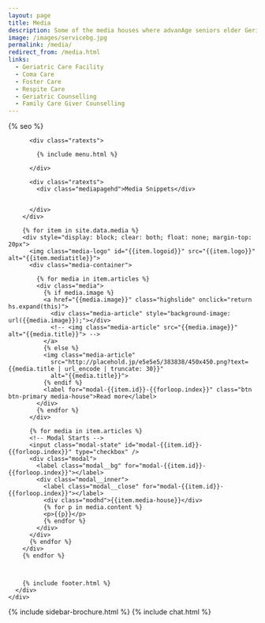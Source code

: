 ```yaml
---
layout: page
title: Media
description: Some of the media houses where advanAge seniors elder Geriatric Care Facility - which is knows for elder care services in bangalore - has been featured.
image: /images/servicebg.jpg
permalink: /media/
redirect_from: /media.html
links:
  - Geriatric Care Facility
  - Coma Care
  - Foster Care
  - Respite Care
  - Geriatric Counselling
  - Family Care Giver Counselling
---
```



<head>
  <meta http-equiv="Content-Type" content="text/html; charset=utf-8" />
  <link rel="shortcut icon" href="/images/favicon.ico" type="image/x-icon">
  <link rel="icon" href="/images/favicon.ico" type="image/x-icon">

  <meta name="viewport" content="width=device-width, initial-scale=1">

  {% seo %}

  <meta name="keywords"
    content="seniors care, elder care, assisted living homes, coma care, dementia care, Alzheimer's care, respite care, foster care, hospice care, domicilary care, Geriatric Care Facility, old age home, bed ridden patients, Intervention patients, tracheotomy patients, colostomy, catheter, nasal feeding, PEG feeding, geriatric counseling, senior counseling, old age care, home nursing, elderly care taker,senior care giver,trained home nurses, trained senior carer, gerentology experts, research, seminar, international faculty in gerentology" />

  <link href="/assets/css/advant.css" rel="stylesheet" type="text/css" />


  <!--popup content start here-->
  <link href="/pop/modelpop.css" rel="stylesheet" type="text/css">
  <!--popup content end here-->


  <!--image zooming script start here-->

  <script   src="/highslide/highslide-with-gallery.js"></script>
  <link rel="stylesheet" type="text/css" href="/highslide/highslide.css">

  <!--
	1) Optionally override the settings defined at the top
	of the highslide.js file. The parameter hs.graphicsDir is important!
-->

  <script  >
    hs.graphicsDir = '/highslide/graphics/';
    hs.align = 'center';
    hs.transitions = ['expand', 'crossfade'];
    hs.outlineType = 'rounded-white';
    hs.wrapperClassName = 'controls-in-heading';
    hs.fadeInOut = true;
    //hs.dimmingOpacity = 0.75;

    // Add the controlbar
    if (hs.addSlideshow) hs.addSlideshow({
      //slideshowGroup: 'group1',
      interval: 5000,
      repeat: false,
      useControls: true,
      fixedControls: false,
      overlayOptions: {
        opacity: 1,
        position: 'top left',
        hideOnMouseOut: false
      }
    });
  </script>
  <!--image zooming script end here-->

  <!--sidebar script start from here-->
  <script src="/sidebar/jquery.js"  ></script>
  <link href="/sidebar/sidebar.css" rel="stylesheet" type="text/css" />
  <script  >
    jQuery(document).ready(
      function () {
        jQuery("#facebook_right").hover(function () { jQuery(this).stop(true, false).animate({ right: 0 }, 500); },
          function () { jQuery("#facebook_right").stop(true, false).animate({ right: -325 }, 500); });

        jQuery("#twitter_right").hover(function () { jQuery(this).stop(true, false).animate({ right: 0 }, 500); },
          function () { jQuery("#twitter_right").stop(true, false).animate({ right: -325 }, 500); });

        jQuery("#testimoni_right").hover(function () { jQuery(this).stop(true, false).animate({ right: 0 }, 500); },
          function () { jQuery("#testimoni_right").stop(true, false).animate({ right: -300 }, 500); });
      });
  </script>

  <!--sidebar script end from here-->
  <!--mobile menu start-->
  <link rel="stylesheet" href="/respmenu/responsivemobilemenu.css" type="text/css" />
  <script   src="/respmenu/responsivemobilemenu.js"></script>
  <!--mobile menu end-->



  <!-- Google Analytics -->
  <script async src="https://www.googletagmanager.com/gtag/js?id=UA-140719676-1"></script>
  <script>
    window.dataLayer = window.dataLayer || [];
    function gtag() { dataLayer.push(arguments); }
    gtag('js', new Date());

    gtag('config', 'UA-140719676-1');
  </script>

  <link rel="stylesheet" type="text/css" href="/assets/css/oldsite.css">


<!-- sidebar style -->
  <style>
  .newformbord {
    font-family: Verdana, Arial, Helvetica, sans-serif;
    border: 1px solid #99CC00;
    font-size: 11px;
    line-height: 20px;
    font-weight: normal;
    color: #333333;
    text-decoration: none;
    height: 20px;
    width: 138px;
  }

  .blacktext {
    font-family: Arial;
    font-size: 12px;
    line-height: 18px;
    font-weight: normal;
    color: #666666;
    text-decoration: none;
  }

  .gren {
    font-family: Arial;
    font-size: 0.8rem;
    line-height: 18px;
    font-weight: normal;
    color: #009900;
    text-decoration: none;
  }

  .p-2 {
    padding: 0.5rem 1rem;
  }

  .contact-card p {
    margin: 0 !important;
    font-size: 0.9rem;
    line-height: 1.2;
  }

  .contact-card h3 {
    margin: 0 !important;
    font-weight: bold;
    padding-bottom: 0.5rem;
  }

  .e-broch {
    position: static !important;
  }

  #facebook_right, #twitter_right {
    top: 15%; 
    right: -325px; 
    border: 1px solid #822206;
  }
</style>
</head>

<body>
  <div id="medibg">
    <div id="foot">
      <div id="fix">
        <div id="actual">

          <div class="ratexts">

            {% include menu.html %}

          </div>

          <div class="ratexts">
            <div class="mediapagehd">Media Snippets</div>


          </div>
        </div>

        {% for item in site.data.media %}
        <div style="display: block; clear: both; float: none; margin-top: 20px">
          <img class="media-logo" id="{{item.logoid}}" src="{{item.logo}}" alt="{{item.mediatitle}}">
          <div class="media-container">

            {% for media in item.articles %}
            <div class="media">
              {% if media.image %}
              <a href="{{media.image}}" class="highslide" onclick="return hs.expand(this)">
                <div class="media-article" style="background-image: url({{media.image}});"></div>
                <!-- <img class="media-article" src="{{media.image}}" alt="{{media.title}}"> -->
              </a>
              {% else %}
              <img class="media-article"
                src="http://placehold.jp/e5e5e5/383838/450x450.png?text={{media.title | url_encode | truncate: 30}}"
                alt="{{media.title}}">
              {% endif %}
              <label for="modal-{{item.id}}-{{forloop.index}}" class="btn btn-primary media-house">Read more</label>
            </div>
            {% endfor %}
          </div>

          {% for media in item.articles %}
          <!-- Modal Starts -->
          <input class="modal-state" id="modal-{{item.id}}-{{forloop.index}}" type="checkbox" />
          <div class="modal">
            <label class="modal__bg" for="modal-{{item.id}}-{{forloop.index}}"></label>
            <div class="modal__inner">
              <label class="modal__close" for="modal-{{item.id}}-{{forloop.index}}"></label>
              <div class="modhd">{{item.media-house}}</div>
              {% for p in media.content %}
              <p>{{p}}</p>
              {% endfor %}
            </div>
          </div>
          {% endfor %}
        </div>
        {% endfor %}



        {% include footer.html %}
      </div>
    </div>
  </div>




  {% include sidebar-brochure.html %}
  {% include chat.html %}

  <script src="//instant.page/3.0.0"  defer
    ></script>
</body>
